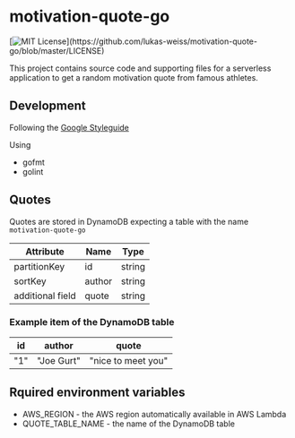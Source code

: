 # motivation-quote-go

[![MIT License](https://img.shields.io/apm/l/atomic-design-ui.svg?)](https://github.com/lukas-weiss/motivation-quote-go/blob/master/LICENSE)

This project contains source code and supporting files for a serverless application to get a random motivation quote from famous athletes.

## Development

Following the [Google Styleguide](https://google.github.io/styleguide/go/)

Using

- gofmt
- golint

## Quotes

Quotes are stored in DynamoDB expecting a table with the name `motivation-quote-go`

| Attribute        | Name   | Type   |
| ---------------- | ------ | ------ |
| partitionKey     | id     | string |
| sortKey          | author | string |
| additional field | quote  | string |

### Example item of the DynamoDB table

| id  | author     | quote              |
| --- | ---------- | ------------------ |
| "1" | "Joe Gurt" | "nice to meet you" |

## Rquired environment variables

- AWS_REGION - the AWS region automatically available in AWS Lambda
- QUOTE_TABLE_NAME - the name of the DynamoDB table
